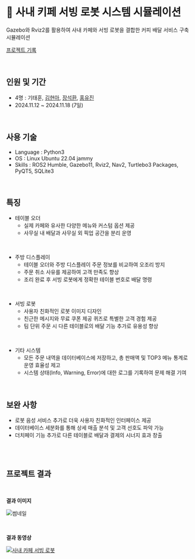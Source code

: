  🤖 사내 키페 서빙 로봇 시스템 시뮬레이션
=============
Gazebo와 Rviz2를 활용하여 사내 카페와 서빙 로봇을 결합한 커피 배달 서비스 구축 시뮬레이션


[프로젝트 기록](https://velog.io/@cherry0319/%EC%82%AC%EB%82%B4-%EC%B9%B4%ED%8E%98-%EC%84%9C%EB%B9%99-%EB%A1%9C%EB%B4%87-%EC%8B%9C%EB%AE%AC%EB%A0%88%EC%9D%B4%EC%85%98) 

<br>


인원 및 기간
-------------
* 4명 : 기태훈, [김현아](https://github.com/Hyuna-319), [장석환](https://github.com/JSH0101), [홍유진](https://github.com/dbwls99706)
* 2024.11.12 ~ 2024.11.18 (7일)
  
<br> 

사용 기술
-------------
* Language : Python3
* OS : Linux Ubuntu 22.04 jammy
* Skills : ROS2 Humble, Gazebo11, Rviz2, Nav2, Turtlebo3 Packages, PyQT5, SQLite3

  
<br>

특징
-------------
* 테이블 오더
  - 실제 카페와 유사한 다양한 메뉴와 커스텀 옵션 제공
  - 사무실 내 배달과 사무실 외 픽업 공간을 분리 운영

 
<br>

* 주방 디스플레이
  - 테이블 오더와 주방 디스플레이 주문 정보를 비교하여 오조리 방지
  - 주문 취소 사유를 제공하여 고객 만족도 향상
  - 조리 완료 후 서빙 로봇에게 정확한 테이블 번호로 배달 명령

    
<br>

* 서빙 로봇
  - 사용자 친화적인 로봇 이미지 디자인 
  - 친근한 메시지와 무료 쿠폰 제공 퀴즈로 특별한 고객 경험 제공
  - 팀 단위 주문 시 다른 테이블로의 배달 기능 추가로 유용성 향상

<br>

* 기타 시스템
  - 모든 주문 내역을 데이터베이스에 저장하고, 총 판매액 및 TOP3 메뉴 통계로 운영 효율성 제고
  - 시스템 상태(Info, Warning, Error)에 대한 로그를 기록하여 문제 해결 기여  



<br>

보완 사항
-------------
* 로봇 음성 서비스 추가로 더욱 사용자 친화적인 인터페이스 제공
* 데이터베이스 세분화를 통해 상세 매출 분석 및 고객 선호도 파악 가능
* 더치페이 기능 추가로 다른 테이블로 배달과 결제의 시너지 효과 창출


<br>
<br>


프로젝트 결과
-------------



<br>

**결과 이미지**


![썸네일](https://github.com/user-attachments/assets/a9a08523-2e82-4bdd-a49b-35def1179d53)

<br>

**결과 동영상**

[![사내 카페 서빙 로봇 ](https://img.youtube.com/vi/FOsplIEOXMg/hqdefault.jpg)](https://www.youtube.com/watch?v=FOsplIEOXMg)





